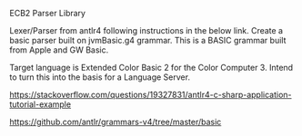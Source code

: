 ECB2 Parser Library

Lexer/Parser from antlr4 following instructions in the below link.  Create a basic parser built on jvmBasic.g4 grammar.  This is a BASIC grammar built from Apple and GW Basic.

Target language is Extended Color Basic 2 for the Color Computer 3.  Intend to turn this into the basis for a Language Server.


<https://stackoverflow.com/questions/19327831/antlr4-c-sharp-application-tutorial-example>

<https://github.com/antlr/grammars-v4/tree/master/basic>
